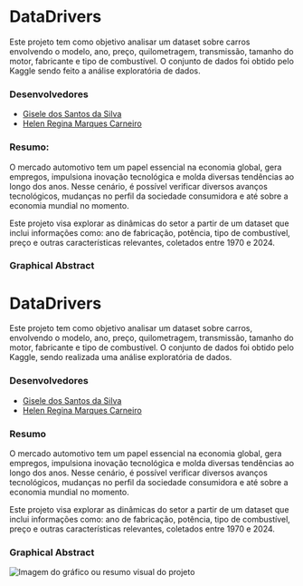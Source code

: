 #  DataDrivers

Este projeto tem como objetivo analisar um dataset sobre carros envolvendo o modelo, ano, preço, quilometragem, transmissão, tamanho do motor, fabricante e tipo de combustível. O conjunto de dados foi obtido pelo Kaggle sendo feito a análise exploratória de dados. 

### Desenvolvedores
 - [Gisele dos Santos da Silva](https://github.com/Giselz)
 - [Helen Regina Marques Carneiro](https://github.com/hlnmrqs)



### Resumo:

O mercado automotivo tem um papel essencial na economia global, gera empregos, impulsiona inovação tecnológica e molda diversas tendências ao longo dos anos. Nesse cenário, é possível verificar diversos avanços tecnológicos, mudanças no perfil da sociedade consumidora e até sobre a economia mundial no momento. 

Este projeto visa explorar as dinâmicas do setor a partir de um dataset que inclui informações como: ano de fabricação, potência, tipo de combustível, preço e outras características relevantes, coletados entre 1970 e 2024.

### Graphical Abstract

# DataDrivers

Este projeto tem como objetivo analisar um dataset sobre carros, envolvendo o modelo, ano, preço, quilometragem, transmissão, tamanho do motor, fabricante e tipo de combustível. O conjunto de dados foi obtido pelo Kaggle, sendo realizada uma análise exploratória de dados. 

### Desenvolvedores
- [Gisele dos Santos da Silva](https://github.com/Giselz)
- [Helen Regina Marques Carneiro](https://github.com/hlnmrqs)

### Resumo

O mercado automotivo tem um papel essencial na economia global, gera empregos, impulsiona inovação tecnológica e molda diversas tendências ao longo dos anos. Nesse cenário, é possível verificar diversos avanços tecnológicos, mudanças no perfil da sociedade consumidora e até sobre a economia mundial no momento. 

Este projeto visa explorar as dinâmicas do setor a partir de um dataset que inclui informações como: ano de fabricação, potência, tipo de combustível, preço e outras características relevantes, coletados entre 1970 e 2024.

### Graphical Abstract

![Imagem do gráfico ou resumo visual do projeto](https://ibb.co/q7dcJDQ)
